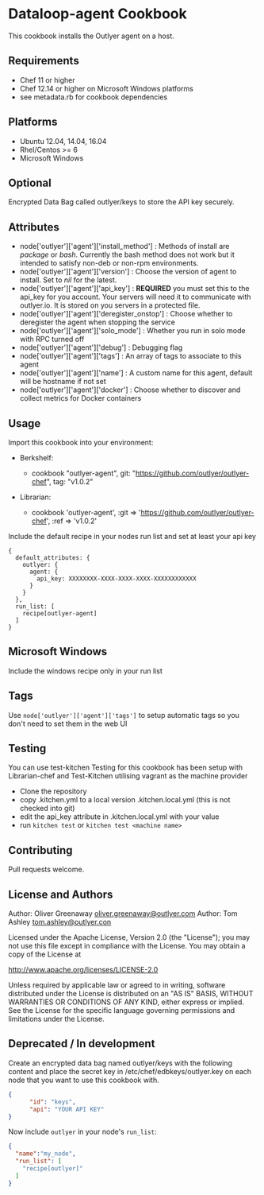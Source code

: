 Dataloop-agent Cookbook
=================
This cookbook installs the Outlyer agent on a host.

Requirements
------------
* Chef 11 or higher
* Chef 12.14 or higher on Microsoft Windows platforms
* see metadata.rb for cookbook dependencies

Platforms
---------
* Ubuntu 12.04, 14.04, 16.04
* Rhel/Centos >= 6
* Microsoft Windows

Optional
------------
Encrypted Data Bag called outlyer/keys to store the API key securely.

Attributes
----------
* node['outlyer']['agent']['install_method'] : Methods of install are _package_ or _bash_. Currently the bash method does not work but it intended to satisfy non-deb or non-rpm environments. 
* node['outlyer']['agent']['version'] : Choose the version of agent to install. Set to _nil_ for the latest.
* node['outlyer']['agent']['api_key'] : __REQUIRED__ you must set this to the api_key for you account. Your servers will need it to communicate with outlyer.io. It is stored on you servers in a protected file.
* node['outlyer']['agent']['deregister_onstop'] : Choose whether to deregister the agent when stopping the service
* node['outlyer']['agent']['solo_mode'] : Whether you run in solo mode with RPC turned off
* node['outlyer']['agent']['debug'] : Debugging flag
* node['outlyer']['agent']['tags'] : An array of tags to associate to this agent
* node['outlyer']['agent']['name'] : A custom name for this agent, default will be hostname if not set
* node['outlyer']['agent']['docker'] : Choose whether to discover and collect metrics for Docker containers


Usage
-----
Import this cookbook into your environment:

* Berkshelf:
  * cookbook "outlyer-agent", git: "https://github.com/outlyer/outlyer-chef", tag: "v1.0.2"
  
* Librarian:
  * cookbook 'outlyer-agent', :git => 'https://github.com/outlyer/outlyer-chef', :ref => 'v1.0.2'


Include the default recipe in your nodes run list and set at least your api key

```
{
  default_attributes: {
    outlyer: {
      agent: {
        api_key: XXXXXXXX-XXXX-XXXX-XXXX-XXXXXXXXXXXX
      }
    }
  },
  run_list: [
    recipe[outlyer-agent]
  ]
}
```

Microsoft Windows
-----------------
Include the windows recipe only in your run list


Tags
----
Use `node['outlyer']['agent']['tags']` to setup automatic tags so you don't need to set them in the web UI


Testing
-------
You can use test-kitchen 
Testing for this cookbook has been setup with Librarian-chef and Test-Kitchen utilising vagrant as the machine provider

* Clone the repository
* copy .kitchen.yml to a local version .kitchen.local.yml (this is not checked into git)
* edit the api_key attribute in .kitchen.local.yml with your value
* run `kitchen test` or `kitchen test <machine name>`

Contributing
------------
Pull requests welcome.

License and Authors
-------------------
Author: Oliver Greenaway <oliver.greenaway@outlyer.com>
Author: Tom Ashley <tom.ashley@outlyer.con>

Licensed under the Apache License, Version 2.0 (the "License"); you may not use this file except in compliance with the License. You may obtain a copy of the License at

http://www.apache.org/licenses/LICENSE-2.0

Unless required by applicable law or agreed to in writing, software distributed under the License is distributed on an "AS IS" BASIS, WITHOUT WARRANTIES OR CONDITIONS OF ANY KIND, either express or implied. See the License for the specific language governing permissions and limitations under the License.


Deprecated / In development
---------------------------

Create an encrypted data bag named outlyer/keys with the following content and place
the secret key in /etc/chef/edbkeys/outlyer.key on each node that you
want to use this cookbook with.

```json
{
      "id": "keys",
      "api": "YOUR API KEY"
}
```
Now include `outlyer` in your node's `run_list`:

```json
{
  "name":"my_node",
  "run_list": [
    "recipe[outlyer]"
  ]
}
```
